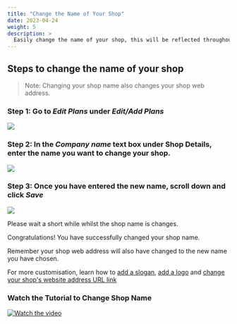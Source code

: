 ```yaml
---
title: "Change the Name of Your Shop"
date: 2023-04-24
weight: 5
description: >
  Easily change the name of your shop, this will be reflected throughout your shop.
---
```


## Steps to change the name of your shop

> Note: Changing your shop name also changes your shop web address.

### Step 1: Go to *Edit Plans* under *Edit/Add Plans*

![](https://subscribie.co.uk/blog/content/images/size/w1000/2023/04/image-6.png)

### Step 2: In the *Company name* text box under Shop Details, enter the name you want to change your shop.

![](https://subscribie.co.uk/blog/content/images/size/w1000/2023/04/image-7.png)

### Step 3: Once you have entered the new name, scroll down and click *Save*

![](https://subscribie.co.uk/blog/content/images/size/w1000/2023/04/image-8.png)

Please wait a short while whilst the shop name is changes.

Congratulations! You have successfully changed your shop name.

Remember your shop web address will also have changed to the new name you have chosen.

For more customisation, learn how to [add a slogan](https://docs.subscribie.co.uk/docs/tasks/add-a-slogan/), [add a logo](https://docs.subscribie.co.uk/docs/tasks/add-a-logo-to-a-shop) and [change your shop's website address URL link](https://docs.subscribie.co.uk/docs/tasks/change-your-subscription-website-web-address/)

### Watch the Tutorial to Change Shop Name

[![Watch the video](https://i.ytimg.com/an_webp/Ou-L3tTzzQ8/mqdefault_6s.webp?du=3000&sqp=CNukgKQG&rs=AOn4CLCGZCMBqdFWokiIBHyZwN3XQNVXHw)](https://youtu.be/Ou-L3tTzzQ8)